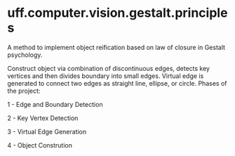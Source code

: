 # uff.computer.vision.gestalt.principles
A method to implement object reification based on law of closure in Gestalt psychology.

Construct object via combination of discontinuous edges, detects key vertices and then divides boundary into small edges. Virtual edge is generated to connect two edges as straight line, ellipse, or circle. Phases of the project:

1 - Edge and Boundary Detection

2 - Key Vertex Detection

3 - Virtual Edge Generation

4 - Object Constrution

